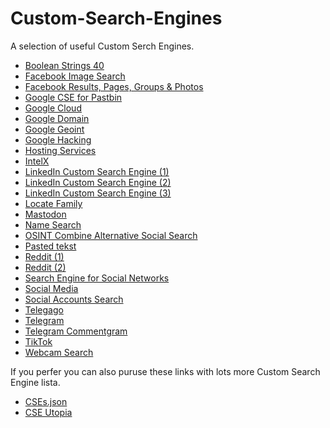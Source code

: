 # Custom-Search-Engines
<p>A selection of useful Custom Serch Engines.</p>
<ul>
 <li><a href="https://booleanstrings.com/all-the-40-forty-custom-search-engines/">Boolean Strings 40</a></li>
 <li><a href="https://cse.google.com/cse?cx=013991603413798772546:jyvyp2ppxma#gsc.tab=0">Facebook Image Search</a></li>
 <li><a href="https://cse.google.com/cse?cx=016621447308871563343:vylfmzjmlti#gsc.tab=0">Facebook Results, Pages, Groups & Photos</a></li>
 <li><a href="https://github.com/cipher387/pastebinsearchengines">Google CSE for Pastbin</a></li>
 <li><a href="https://cse.google.com/cse?cx=005797772976587943970:ca2hiy6hmri#gsc.tab=0/">Google Cloud </a></li>
 <li><a href="https://cse.google.com/cse?cx=005797772976587943970:ca2hiy6hmri#gsc.tab=0">Google Domain </a></li>
 <li><a href="https://cse.google.com/cse?cx=015328649639895072395:sbv3zyxzmji#gsc.tab=0">Google Geoint </a></li>
 <li><a href="https://www.exploit-db.com/google-hacking-database">Google Hacking</a></li>
 <li><a href="https://cipher387.github.io/code_repository_google_custom_search_engines/">Hosting Services</a></li>
 <li><a href="https://intelx.io/tools?tab=telegram">IntelX</a></li>
 <li><a href="https://cse.google.com/cse?cx=006639709984028990467:nl9wxsfepb0#gsc.tab=0">LinkedIn Custom Search Engine (1)</a></li>
 <li><a href="https://cse.google.co.nz/cse?cx=014394093098352383268:w7sqo_x4rb0">LinkedIn Custom Search Engine (2)</a></li>
 <li><a href="https://cse.google.com/cse?cx=000470283453218169915%3Ahcrzdwsiwrc#gsc.tab=0">LinkedIn Custom Search Engine (3)</a></li>
 <li><a href="https://cse.google.com/cse?cx=partner-pub-7233843800519946:6667570044&ie=UTF-8&q=">Locate Family</a></li>
 <li><a href="https://cse.google.com/cse?cx=e57e14c971ef34e61">Mastodon</a></li>
 <li><a href="https://cse.google.com/cse?cx=partner-pub-7233843800519946:6667570044&ie=UTF-8&q=">Name Search</a></li>
 <li><a href="https://www.osintcombine.com/alt-tech-social-search">OSINT Combine Alternative Social Search</a></li>
 <li><a href="https://cse.google.com/cse?cx=013991603413798772546:nxs552dhq8k">Pasted tekst</a></li>
 <li><a href="https://cse.google.com/cse?cx=017261104271573007538:bbzhlah6n4o#gsc.tab=0">Reddit (1)</a></li>
 <li><a href="https://cse.google.com/cse?cx=007749065626525752968:qh5bqebwi30">Reddit (2)</a></li>
 <li><a href="https://cse.google.com/cse?key=AIzaSyB21wQuNzUsRTH-49FA7od4dB_Xvu5DCvg&cx=001794496531944888666:iyxger-cwug&q=">Search Engine for Social Networks</a></li>
 <li><a href="https://cse.google.com/cse?cx=d69e08526637c468d#gsc.tab=0">Social Media</a></li>
 <li><a href="https://cse.google.com/cse?cx=029ffbc44aa3946cb#gsc.tab=0">Social Accounts Search</a></li>
 <li><a href="https://cse.google.com/cse?q=+&cx=006368593537057042503:efxu7xprihg#gsc.tab=0&gsc.q=%20&gsc.page=1">Telegago</a></li>
 <li><a href="https://cse.google.com/cse?cx=004805129374225513871%3Ap8lhfo0g3hg">Telegram</a></li>
 <li><a href="https://cse.google.com/cse?cx=006368593537057042503:ig4r3rz35qi#gsc.tab=0">Telegram Commentgram </a></li>
 <li><a href="https://cse.google.com/cse?cx=011444696387487602669%3Aaqf7d9w73om#gsc.tab=0">TikTok</a></li>
 <li><a href="https://cse.google.com/cse?cx=013991603413798772546:gjcdtyiytey#gsc.tab=0">Webcam Search</a></li>
 </ul>
<p>If you perfer you can also puruse these links with lots more Custom Search Engine lista.</p>
<ul>
 <li><a href="https://gist.github.com/jerlendds/741d110f59a7d2ed2098325d30b00569">CSEs.json</a></li>
 <li><a href="https://start.me/p/EL84Km/cse-utopia">CSE Utopia</a></li>
</ul>
